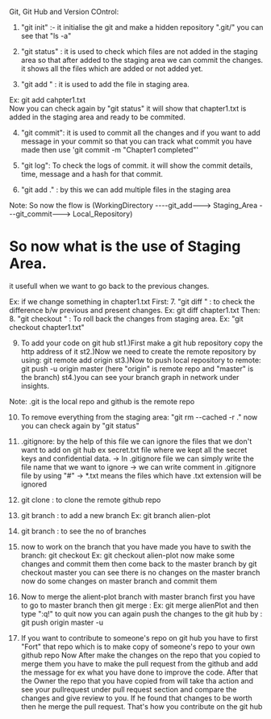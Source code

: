 Git, Git Hub and Version COntrol:

1. "git init" :- it initialise the git and make a hidden repository ".git/" you can see that "ls -a" 

2. "git status" : it is used to check which files are not added in the staging area so that after added to the staging area 
we can commit the changes. it shows all the files which are added or not added yet.

3. "git add <File-Name>" : it is used to add the file in staging area.

Ex: git add cahpter1.txt    
Now you can check again by "git status" it will show that chapter1.txt is added in the staging area and ready to be commited.

4. "git commit": it is used to commit all the changes and if you want to add message in your commit so that you can track what 
commit you have made then use 'git commit -m "Chapter1 completed"'

5. "git log": To check the logs of commit. it will show the commit details, time, message and a hash for that commit.

6. "git add ." : by this we can add multiple files in the staging area

Note: So now the flow is (WorkingDirectory ----git_add---> Staging_Area ---git_commit---> Local_Repository)
# So now what is the use of Staging Area. 
it usefull when we want to go back to the previous changes.

Ex: if we change something in chapter1.txt
 First:
7. "git diff <File-Name>" : to check the difference b/w previous and present changes.
  Ex: git diff chapter1.txt
 Then:
8.  "git checkout <File-Name>" : To roll back the changes from staging area. Ex: "git checkout chapter1.txt"

9. To add your code on git hub 
   st1.)First make a git hub repository copy the http address of it
   st2.)Now we need to create the remote repository by using: git remote add origin <Paste the Remote Directory address> 
   st3.)Now to push local repository to remote: git push -u origin master (here "origin" is remote repo and "master" is the branch)
   st4.)you can see your branch graph in network under insights. 

Note: .git is the local repo and github is the remote repo

10. To remove everything from the staging area: "git rm --cached -r ."
now you can check again by "git status"  
   
11. .gitignore: by the help of this file we can ignore the files that we don't want to add on git hub ex secret.txt file where 
we kept all the secret keys and confidential data.
-> In .gitignore file we can simply write the file name that we want to ignore
-> we can write comment in .gitignore file by using "#" 
-> *.txt means the files which have .txt extension will be ignored  

12. git clone <URL of the remote repo>: to clone the remote github repo

13. git branch <branch name> : to add a new branch Ex: git branch alien-plot
14. git branch : to see the no of branches

15. now to work on the branch that you have made you have to swith the branch: git checkout <branchName>
Ex: git checkout alien-plot
now make some changes and commit them
then come back to the master branch by git checkout master you can see there is no changes on the master branch 
now do some changes on master branch and commit them
 
16. Now to merge the alient-plot branch with master branch first you have to go to master branch then
git merge <branchName>: Ex: git merge alienPlot
and then type ":q!" to quit
now you can again push the changes to the git hub by : git push origin master -u

17. If you want to contribute to someone's repo on git hub you have to first "Fort" that repo which is to make copy of someone's 
repo to your own github repo
Now After make the changes on the repo that you copied to merge them you have to make the pull request from the github and 
add the message for ex what you have done to improve the code.
After that the Owner the repo that you have copied from will take tha action and see your pullrequest under pull request section
and compare the changes and give review to you. If he found that changes to be worth then he merge the pull request.
That's how you contribute on the git hub
 

 

